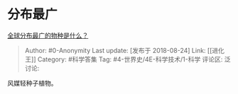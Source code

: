 # 分布最广
[全球分布最广的物种是什么？](https://www.zhihu.com/question/291643444/answer/476796314)

> Author: #0-Anonymity
> Last update: [发布于 2018-08-24]
> Link: [[进化王]]
> Category: #科学答集
> Tag: #4-世界史/4E-科学技术/1-科学
> 评论区:
> 泛讨论:

风媒轻种子植物。
